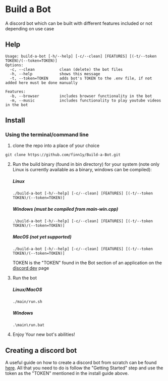 # Build a Bot

A discord bot which can be built with different features included or not depending on use case

## Help
```
Usage: build-a-bot [-h/--help] [-c/--clean] [FEATURES] [(-t/--token TOKEN)/(--token=TOKEN)]
Options:
  -c, --clean           clean (delete) the bot files
  -h, --help            shows this message
  -t, --token=TOKEN     adds bot's TOKEN to the .env file, if not added here must be done manually

Features:
  -b, --browser         includes browser functionality in the bot
  -m, --music           includes functionality to play youtube videos in the bot
```
## Install

### Using the terminal/command line
1. clone the repo into a place of your choice

```
git clone https://github.com/finn1y/Build-a-Bot.git
```
2. Run the build binary (found in bin directory) for your system (note only Linux is currently available as a binary, windows can be compiled):
    
    ##### Linux
    ```
    ./build-a-bot [-h/--help] [-c/--clean] [FEATURES] [(-t/--token TOKEN)/(--token=TOKEN)]
    ```
    ##### Windows (must be compiled from main-win.cpp)
    ```
    .\build-a-bot [-h/--help] [-c/--clean] [FEATURES] [(-t/--token TOKEN)/(--token=TOKEN)]
    ```
    ##### MacOS (not yet supported)
    ```
    ./build-a-bot [-h/--help] [-c/--clean] [FEATURES] [(-t/--token TOKEN)/(--token=TOKEN)]
    ```
    TOKEN is the "TOKEN" found in the Bot section of an application on the [discord dev](https://discord.com/developers/) page
3. Run the bot

    ##### Linux/MacOS
    ```
    ./main/run.sh
    ```
    ##### Windows
    ```
    .\main\run.bat
    ```
4. Enjoy Your new bot's abilities!

## Creating a discord bot

A useful guide on how to create a discord bot from scratch can be found [here](https://www.howtogeek.com/364225/how-to-make-your-own-discord-bot/). All that you need to do is follow the "Getting Started" step and use the token as the "TOKEN" mentioned in the install guide above.   
